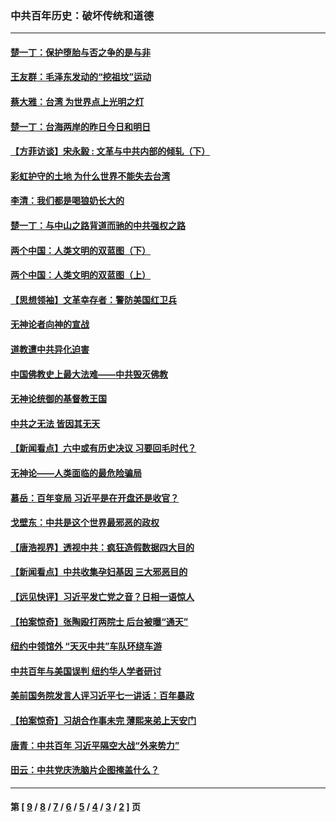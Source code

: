 ### 中共百年历史：破坏传统和道德
---
#### [楚一丁：保护堕胎与否之争的是与非](../../pages/nf1176114/n13815642.md?12110430) 
#### [王友群：毛泽东发动的“挖祖坟”运动](../../pages/nf1176114/n13723639.md?12110430) 
#### [蔡大雅：台湾 为世界点上光明之灯](../../pages/nf1176114/n13531530.md?12110430) 
#### [楚一丁：台海两岸的昨日今日和明日](../../pages/nf1176114/n13531468.md?12110430) 
#### [【方菲访谈】宋永毅 : 文革与中共内部的倾轧（下）](../../pages/nf1176114/n13486836.md?12110430) 
#### [彩虹护守的土地 为什么世界不能失去台湾](../../pages/nf1176114/n13476849.md?12110430) 
#### [李清：我们都是喝狼奶长大的](../../pages/nf1176114/n13471478.md?12110430) 
#### [楚一丁：与中山之路背道而驰的中共强权之路](../../pages/nf1176114/n13437270.md?12110430) 
#### [两个中国：人类文明的双蓝图（下）](../../pages/nf1176114/n13423132.md?12110430) 
#### [两个中国：人类文明的双蓝图（上）](../../pages/nf1176114/n13422687.md?12110430) 
#### [【思想领袖】文革幸存者：警防美国红卫兵](../../pages/nf1176114/n13339289.md?12110430) 
#### [无神论者向神的宣战](../../pages/nf1176114/n13281535.md?12110430) 
#### [道教遭中共异化迫害](../../pages/nf1176114/n13281463.md?12110430) 
#### [中国佛教史上最大法难——中共毁灭佛教](../../pages/nf1176114/n13281397.md?12110430) 
#### [无神论统御的基督教王国](../../pages/nf1176114/n13281280.md?12110430) 
#### [中共之无法 皆因其无天](../../pages/nf1176114/n13281088.md?12110430) 
#### [【新闻看点】六中或有历史决议 习要回毛时代？](../../pages/nf1176114/n13222895.md?12110430) 
#### [无神论——人类面临的最危险骗局](../../pages/nf1176114/n13196137.md?12110430) 
#### [慕岳：百年变局 习近平是在开盘还是收官？](../../pages/nf1176114/n13206516.md?12110430) 
#### [戈壁东：中共是这个世界最邪恶的政权](../../pages/nf1176114/n13085641.md?12110430) 
#### [【唐浩视界】透视中共：疯狂造假数据四大目的](../../pages/nf1176114/n13080590.md?12110430) 
#### [【新闻看点】中共收集孕妇基因 三大邪恶目的](../../pages/nf1176114/n13077182.md?12110430) 
#### [【远见快评】习近平发亡党之音？日相一语惊人](../../pages/nf1176114/n13074809.md?12110430) 
#### [【拍案惊奇】张陶殴打两院士 后台被曝“通天”](../../pages/nf1176114/n13070496.md?12110430) 
#### [纽约中领馆外 “天灭中共”车队环绕车游](../../pages/nf1176114/n13070693.md?12110430) 
#### [中共百年与美国误判 纽约华人学者研讨](../../pages/nf1176114/n13067969.md?12110430) 
#### [美前国务院发言人评习近平七一讲话：百年暴政](../../pages/nf1176114/n13066986.md?12110430) 
#### [【拍案惊奇】习胡合作事未完 薄熙来弟上天安门](../../pages/nf1176114/n13065867.md?12110430) 
#### [唐青：中共百年 习近平隔空大战“外来势力”](../../pages/nf1176114/n13065976.md?12110430) 
#### [田云：中共党庆洗脑片企图掩盖什么？](../../pages/nf1176114/n13064395.md?12110430) 

---
#### 第 [ [9](./9.md?12110430) / [8](./8.md?12110430) / [7](./7.md?12110430) / [6](./6.md?12110430) / [5](./5.md?12110430) / [4](./4.md?12110430) / [3](./3.md?12110430) / [2](./2.md?12110430) ] 页
